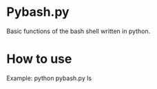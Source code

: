 # Pybash.py
Basic functions of the bash shell written in python.

# How to use
Example: python pybash.py ls
